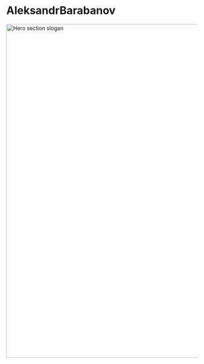 # AleksandrBarabanov
<img src="[https://github.com/AlexeyShpavda/alexeyshpavda/blob/master/assets/the_unlimited.webp](https://github.com/Aleksandr-Barabanov-DE/AleksandrBarabanov/blob/main/hero-section.jpg)" alt="Hero section slogan" width="880"/>
